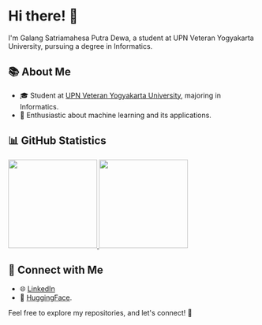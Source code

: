# Hi there! 👋

I'm Galang Satriamahesa Putra Dewa, a student at UPN Veteran Yogyakarta University, pursuing a degree in Informatics. 

## 📚 About Me

- 🎓 Student at [UPN Veteran Yogyakarta University](https://www.upnyk.ac.id/), majoring in Informatics.
- 🤖 Enthusiastic about machine learning and its applications.

## 📊 GitHub Statistics

<p align="left">
  <a href="https://github.com/galang006">
    <img height="180em" src="https://github-readme-stats-eight-theta.vercel.app/api?username=galang006&show_icons=true&theme=algolia&include_all_commits=true&count_private=true"/>
    <img height="180em" src="https://github-readme-stats-eight-theta.vercel.app/api/top-langs/?username=galang006&layout=compact&theme=algolia"/>
  </a>
</p>

## 🔗 Connect with Me

- 🌐 [LinkedIn](https://www.linkedin.com/in/galangspd)
- 🤗 [HuggingFace](https://huggingface.co/galang006).

Feel free to explore my repositories, and let's connect! 🌟
